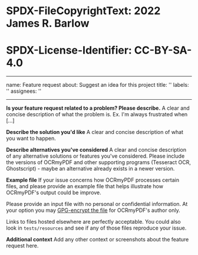 # SPDX-FileCopyrightText: 2022 James R. Barlow
# SPDX-License-Identifier: CC-BY-SA-4.0
---
name: Feature request
about: Suggest an idea for this project
title: ''
labels: ''
assignees: ''

---

**Is your feature request related to a problem? Please describe.**
A clear and concise description of what the problem is. Ex. I'm always frustrated when [...]

**Describe the solution you'd like**
A clear and concise description of what you want to happen.

**Describe alternatives you've considered**
A clear and concise description of any alternative solutions or features you've considered. Please include the versions of OCRmyPDF and other supporting programs (Tesseract OCR, Ghostscript) - maybe an alternative already exists in a newer version.

**Example file**
If your issue concerns how OCRmyPDF processes certain files, and please provide an example file that helps illustrate how OCRmyPDF's output could be improve.

Please provide an input file with no personal or confidential information. At your option you may [GPG-encrypt the file](https://github.com/ocrmypdf/OCRmyPDF/wiki) for OCRmyPDF's author only.

Links to files hosted elsewhere are perfectly acceptable. You could also look in ``tests/resources`` and see if any of those files reproduce your issue.

**Additional context**
Add any other context or screenshots about the feature request here.
